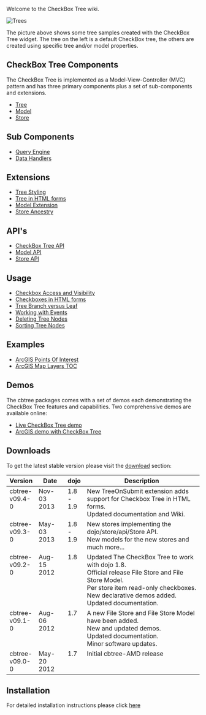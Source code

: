 Welcome to the CheckBox Tree wiki.

<img src="wiki/images/Trees.png" alt="Trees"></img>

The picture above shows some tree samples created with the CheckBox Tree widget.
The tree on the left is a default CheckBox tree, the others are created using
specific tree and/or model properties.

## CheckBox Tree Components
The CheckBox Tree is implemented as a Model-View-Controller (MVC) pattern and
has three primary components plus a set of sub-components and extensions.

* [Tree](wiki/CheckBox-Tree)
* [Model](wiki/Model)
* [Store](wiki/Store)

## Sub Components

* [Query Engine](wiki/Query-Engine)
* [Data Handlers](wiki/Data-Handlers)

## Extensions

* [Tree Styling](wiki/Tree-Styling)
* [Tree in HTML forms](wiki/CheckBox-Tree-in-Forms)
* [Model Extension](wiki/Model-Extension)
* [Store Ancestry](wiki/Ancestry-Extension)

## API's

* [CheckBox Tree API](wiki/CheckBox-Tree-API)
* [Model API](wiki/Model-API)
* [Store API](wiki/Store-API)

## Usage
* [Checkbox Access and Visibility](wiki/CheckBox-Tree-Usage#checkbox-access-and-visibility)
* [Checkboxes in HTML forms](wiki/CheckBox-Tree-Usage#checkboxes-in-html-forms)
* [Tree Branch versus Leaf](wiki/CheckBox-Tree-Usage#tree-branch-versus-leaf)
* [Working with Events](wiki/CheckBox-Tree-Usage#working-with-events)
* [Deleting Tree Nodes](wiki/CheckBox-Tree-Usage#deleting-tree-nodes)
* [Sorting Tree Nodes](wiki/CheckBox-Tree-Usage#sorting-tree-nodes)

## Examples
* [ArcGIS Points Of Interest](wiki/ArcGIS-Example)
* [ArcGIS Map Layers TOC](wiki/ArcGIS-Layers)

## Demos
The cbtree packages comes with a set of demos each demonstrating the CheckBox
Tree features and capabilities. Two comprehensive demos are available online:

* <a href="http://thejekels.com/cbtree/demos" target="_blank">Live CheckBox Tree demo</a>
* <a href="http://thejekels.com/cbtree/demos/ArcGIS.php" target="_blank">ArcGIS demo with CheckBox Tree</a>

## Downloads
To get the latest stable version please visit the [download](http://thejekels.com/download/cbtree/)
section:

<table>
	<thead>
	  <tr>
	    <th style="width:15%;">Version</th>
	    <th style="width:15%;">Date</th>
	    <th style="width:10%;">dojo</th>
	    <th>Description</th>
	  </tr>
	</thead>
  <tbody>
    <tr style="vertical-align:top">
      <td>cbtree-v09.4-0</td>
      <td>Nov-03 2013</td>
      <td>1.8 - 1.9</td>
      <td>
	New TreeOnSubmit extension adds support for Checkbox Tree in HTML forms.<br/>
	Updated documentation and Wiki.<br/>
      </td>
    </tr>
    <tr style="vertical-align:top">
      <td>cbtree-v09.3-0</td>
      <td>May-03 2013</td>
      <td>1.8 - 1.9</td>
      <td>
	New stores implementing the dojo/store/api/Store API.<br/>
	New models for the new stores and much more...
      </td>
    </tr>
    <tr style="vertical-align:top">
      <td>cbtree-v09.2-0</td>
      <td>Aug-15 2012</td>
      <td>1.8</td>
      <td>
	Updated The CheckBox Tree to work with dojo 1.8.<br/>
	Official release File Store and File Store Model.<br/>
	Per store item read-only checkboxes.<br/>
	New declarative demos added.<br/>
	Updated documentation.<br/>
      </td>
    </tr>
    <tr style="vertical-align:top">
      <td>cbtree-v09.1-0</td>
      <td>Aug-06 2012</td>
      <td>1.7</td>
      <td>
	A new File Store and File Store Model have been added.<br/>
	New and updated demos.<br/>
	Updated documentation.<br/>
	Minor software updates.
      </td>
    </tr>
    <tr style="vertical-align:top">
      <td>cbtree-v09.0-0</td>
      <td>May-20 2012</td>
      <td>1.7</td>
      <td>Initial cbtree-AMD release</td>
    </tr>
  </tbody>
</table>

## Installation
For detailed installation instructions please click [here](wiki/Installation)